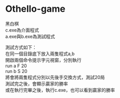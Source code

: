 # Othello-game
黑白棋  
c.exe為介面程式  
a.exe與b.exe為測試程式  

測試方式如下：  
在同一個目錄底下放入兩隻程式a,b  
開啟兩個命令提示字元視窗，分別執行  
run a F 20  
run b S 20  
將會將兩隻程式分別以先後手交換方式，測試20局  
測試完之後，會顯示贏家的勝率  
或在執行完畢之後，執行c.exe，也可以看到贏家的勝率  
